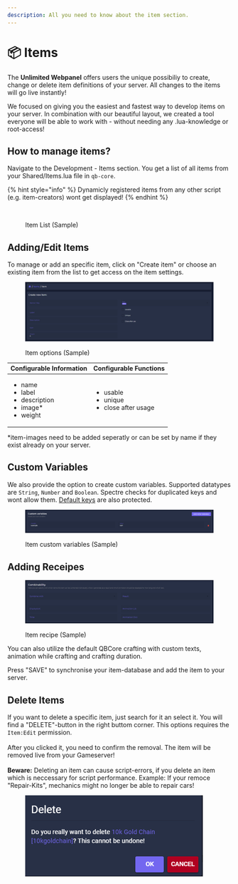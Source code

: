 ```yaml
---
description: All you need to know about the item section.
---
```


# 📦 Items

The **Unlimited Webpanel** offers users the unique possibiliy to create, change or delete item definitions of your server. All changes to the items will go live instantly!&#x20;

We focused on giving you the easiest and fastest way to develop items on your server. In combination with our beautiful layout, we created a tool everyone will be able to work with              - without needing any .lua-knowledge or root-access!&#x20;

## **How to manage items?**

Navigate to the Development - Items section. You get a list of all items from your Shared/Items.lua file in `qb-core`.

{% hint style="info" %}
Dynamicly registered items from any other script (e.g. item-creators) wont get displayed!
{% endhint %}

<figure><img src="../../.gitbook/assets/itemübersicht.PNG" alt=""><figcaption><p>Item List (Sample)</p></figcaption></figure>

## Adding/Edit Items

To manage or add an specific item, click on "Create item" or choose an existing item from the list to get access on the item settings.&#x20;

<figure><img src="../../.gitbook/assets/item_options.PNG" alt=""><figcaption><p>Item options (Sample)</p></figcaption></figure>

| Configurable Information                                                               | Configurable Functions                                            |
| -------------------------------------------------------------------------------------- | ----------------------------------------------------------------- |
| <ul><li>name</li><li>label</li><li>description</li><li>image*</li><li>weight</li></ul> | <ul><li>usable</li><li>unique</li><li>close after usage</li></ul> |

\*item-images need to be added seperatly or can be set by name if they exist already on your server.

## Custom Variables

We also provide the option to create custom variables. Supported datatypes are `String`, `Number` and `Boolean`. Spectre checks for duplicated keys and wont allow them. [Default keys](./#adding-items) are also protected.

<figure><img src="../../.gitbook/assets/item_custom_vars.PNG" alt=""><figcaption><p>Item custom variables (Sample)</p></figcaption></figure>

## Adding Receipes

<figure><img src="../../.gitbook/assets/items2.PNG" alt=""><figcaption><p>Item recipe (Sample)</p></figcaption></figure>

You can also utilize the default QBCore crafting with custom texts, animation while crafting and crafting duration.

Press "SAVE" to synchronise your item-database and add the item to your server.

## Delete Items

If you want to delete a specific item, just search for it an select it. You will find a "DELETE"-button in the right buttom corner. This options requires the `Item:Edit` permission.\
\
After you clicked it, you need to confirm the removal. The item will be removed live from your Gameserver!\
\
**Beware:** Deleting an item can cause script-errors, if you delete an item which is neccessary for script performance. Example: If your remoce "Repair-Kits", mechanics might no longer be able to repair cars!

<figure><img src="../../.gitbook/assets/deleteitem.PNG" alt=""><figcaption></figcaption></figure>

